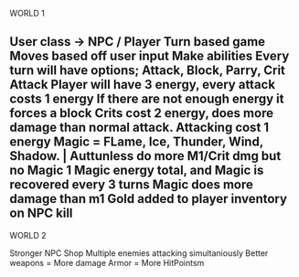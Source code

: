 WORLD 1

User class -> NPC / Player
Turn based game
Moves based off user input
Make abilities
Every turn will have options; Attack, Block, Parry, Crit Attack
Player will have 3 energy, every attack costs 1 energy
If there are not enough energy it forces a block
Crits cost 2 energy, does more damage than normal attack.
Attacking cost 1 energy
Magic = FLame, Ice, Thunder, Wind, Shadow. | Auttunless do more M1/Crit dmg but no Magic
1 Magic energy total, and Magic is recovered every 3 turns
Magic does more damage than m1
Gold added to player inventory on NPC kill
-----------------------------------------------------------------------------
WORLD 2

Stronger NPC
Shop
Multiple enemies attacking simultaniously
Better weapons = More damage
Armor = More HitPointsm
